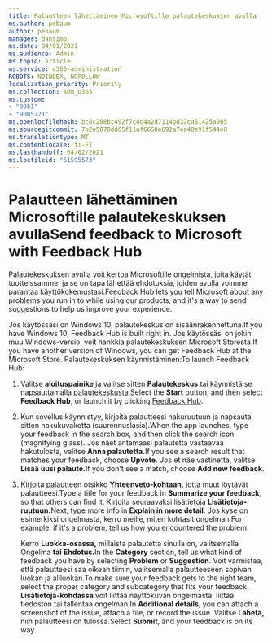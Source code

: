 ```yaml
---
title: Palautteen lähettäminen Microsoftille palautekeskuksen avulla
ms.author: pebaum
author: pebaum
manager: dansimp
ms.date: 04/01/2021
ms.audience: Admin
ms.topic: article
ms.service: o365-administration
ROBOTS: NOINDEX, NOFOLLOW
localization_priority: Priority
ms.collection: Adm_O365
ms.custom:
- "9951"
- "9005721"
ms.openlocfilehash: bc8c288bc492f7c4c4a2d7114bd32ca51425a065
ms.sourcegitcommit: 7b2e5078dd65f11af6650e692a7ea48e91f544e0
ms.translationtype: MT
ms.contentlocale: fi-FI
ms.lasthandoff: 04/02/2021
ms.locfileid: "51595573"
---
```

# <a name="send-feedback-to-microsoft-with-feedback-hub"></a><span data-ttu-id="71af6-102">Palautteen lähettäminen Microsoftille palautekeskuksen avulla</span><span class="sxs-lookup"><span data-stu-id="71af6-102">Send feedback to Microsoft with Feedback Hub</span></span>

<span data-ttu-id="71af6-103">Palautekeskuksen avulla voit kertoa Microsoftille ongelmista, joita käytät tuotteissamme, ja se on tapa lähettää ehdotuksia, joiden avulla voimme parantaa käyttökokemustasi.</span><span class="sxs-lookup"><span data-stu-id="71af6-103">Feedback Hub lets you tell Microsoft about any problems you run in to while using our products, and it's a way to send suggestions to help us improve your experience.</span></span>

<span data-ttu-id="71af6-104">Jos käytössäsi on Windows 10, palautekeskus on sisäänrakennettuna.</span><span class="sxs-lookup"><span data-stu-id="71af6-104">If you have Windows 10, Feedback Hub is built right in.</span></span> <span data-ttu-id="71af6-105">Jos käytössäsi on jokin muu Windows-versio, voit hankkia palautekeskuksen Microsoft Storesta.</span><span class="sxs-lookup"><span data-stu-id="71af6-105">If you have another version of Windows, you can get Feedback Hub at the Microsoft Store.</span></span> <span data-ttu-id="71af6-106">Palautekeskuksen käynnistäminen:</span><span class="sxs-lookup"><span data-stu-id="71af6-106">To launch Feedback Hub:</span></span> 

1. <span data-ttu-id="71af6-107">Valitse **aloituspainike** ja valitse sitten **Palautekeskus** tai käynnistä se napsauttamalla [palautekeskusta.](feedback-hub://)</span><span class="sxs-lookup"><span data-stu-id="71af6-107">Select the **Start** button, and then select **Feedback Hub**, or launch it by clicking [Feedback Hub](feedback-hub://).</span></span>

1. <span data-ttu-id="71af6-108">Kun sovellus käynnistyy, kirjoita palautteesi hakuruutuun ja napsauta sitten hakukuvaketta (suurennuslasia).</span><span class="sxs-lookup"><span data-stu-id="71af6-108">When the app launches, type your feedback in the search box, and then click the search icon (magnifying glass).</span></span> <span data-ttu-id="71af6-109">Jos näet antamaasi palautetta vastaavaa hakutulosta, valitse **Anna palautetta.**</span><span class="sxs-lookup"><span data-stu-id="71af6-109">If you see a search result that matches your feedback, choose **Upvote**.</span></span> <span data-ttu-id="71af6-110">Jos et näe vastinetta, valitse **Lisää uusi palaute.**</span><span class="sxs-lookup"><span data-stu-id="71af6-110">If you don't see a match, choose **Add new feedback**.</span></span>

1. <span data-ttu-id="71af6-111">Kirjoita palautteen otsikko **Yhteenveto-kohtaan,** jotta muut löytävät palautteesi.</span><span class="sxs-lookup"><span data-stu-id="71af6-111">Type a title for your feedback in **Summarize your feedback**, so that others can find it.</span></span> <span data-ttu-id="71af6-112">Kirjoita seuraavaksi lisätietoja **Lisätietoja-ruutuun.**</span><span class="sxs-lookup"><span data-stu-id="71af6-112">Next, type more info in **Explain in more detail**.</span></span> <span data-ttu-id="71af6-113">Jos kyse on esimerkiksi ongelmasta, kerro meille, miten kohtasit ongelman.</span><span class="sxs-lookup"><span data-stu-id="71af6-113">For example, if it's a problem, tell us how you encountered the problem.</span></span>

    <span data-ttu-id="71af6-114">Kerro **Luokka-osassa,** millaista palautetta sinulla on, valitsemalla Ongelma **tai** **Ehdotus.**</span><span class="sxs-lookup"><span data-stu-id="71af6-114">In the **Category** section, tell us what kind of feedback you have by selecting **Problem** or **Suggestion**.</span></span> <span data-ttu-id="71af6-115">Voit varmistaa, että palautteesi saa oikean tiimin, valitsemalla palautteeseen sopivan luokan ja aliluokan.</span><span class="sxs-lookup"><span data-stu-id="71af6-115">To make sure your feedback gets to the right team, select the proper category and subcategory that fits your feedback.</span></span> <span data-ttu-id="71af6-116">**Lisätietoja-kohdassa** voit liittää näyttökuvan ongelmasta, liittää tiedoston tai tallentaa ongelman.</span><span class="sxs-lookup"><span data-stu-id="71af6-116">In **Additional details**, you can attach a screenshot of the issue, attach a file, or record the issue.</span></span> <span data-ttu-id="71af6-117">Valitse **Lähetä,** niin palautteesi on tulossa.</span><span class="sxs-lookup"><span data-stu-id="71af6-117">Select **Submit**, and your feedback is on its way.</span></span>


